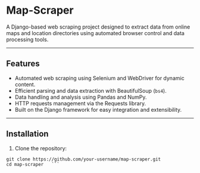# Map-Scraper

A Django-based web scraping project designed to extract data from online maps and location directories using automated browser control and data processing tools.

---

## Features

- Automated web scraping using Selenium and WebDriver for dynamic content.
- Efficient parsing and data extraction with BeautifulSoup (`bs4`).
- Data handling and analysis using Pandas and NumPy.
- HTTP requests management via the Requests library.
- Built on the Django framework for easy integration and extensibility.

---

## Installation

1. Clone the repository:

```
git clone https://github.com/your-username/map-scraper.git
cd map-scraper   ```
